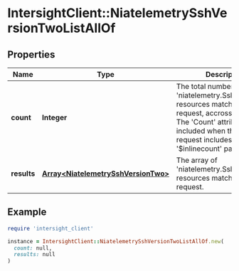 # IntersightClient::NiatelemetrySshVersionTwoListAllOf

## Properties

| Name | Type | Description | Notes |
| ---- | ---- | ----------- | ----- |
| **count** | **Integer** | The total number of &#39;niatelemetry.SshVersionTwo&#39; resources matching the request, accross all pages. The &#39;Count&#39; attribute is included when the HTTP GET request includes the &#39;$inlinecount&#39; parameter. | [optional] |
| **results** | [**Array&lt;NiatelemetrySshVersionTwo&gt;**](NiatelemetrySshVersionTwo.md) | The array of &#39;niatelemetry.SshVersionTwo&#39; resources matching the request. | [optional] |

## Example

```ruby
require 'intersight_client'

instance = IntersightClient::NiatelemetrySshVersionTwoListAllOf.new(
  count: null,
  results: null
)
```

